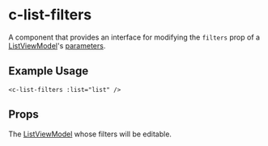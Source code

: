 # c-list-filters

<!-- MARKER:summary -->
    
A component that provides an interface for modifying the `filters` prop of a [ListViewModel](/stacks/vue/layers/viewmodels.md)'s [parameters](/modeling/model-components/data-sources.md#standard-parameters).

<!-- MARKER:summary-end -->

## Example Usage

``` vue-html
<c-list-filters :list="list" />
```

## Props

<Prop def="list: ListViewModel" lang="ts" />

The [ListViewModel](/stacks/vue/layers/viewmodels.md) whose filters will be editable.



